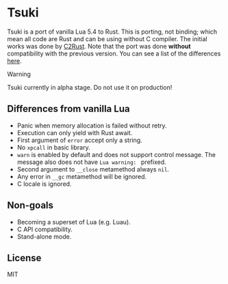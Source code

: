# Tsuki

Tsuki is a port of vanilla Lua 5.4 to Rust. This is porting, not binding; which mean all code are Rust and can be using without C compiler. The initial works was done by [C2Rust](https://github.com/immunant/c2rust). Note that the port was done **without** compatibility with the previous version. You can see a list of the differences [here](https://www.lua.org/manual/5.4/manual.html#8).

> [!WARNING]
> Tsuki currently in alpha stage. Do not use it on production!

## Differences from vanilla Lua

- Panic when memory allocation is failed without retry.
- Execution can only yield with Rust await.
- First argument of `error` accept only a string.
- No `xpcall` in basic library.
- `warn` is enabled by default and does not support control message. The message also does not have `Lua warning: ` prefixed.
- Second argument to `__close` metamethod always `nil`.
- Any error in `__gc` metamethod will be ignored.
- C locale is ignored.

## Non-goals

- Becoming a superset of Lua (e.g. Luau).
- C API compatibility.
- Stand-alone mode.

## License

MIT
